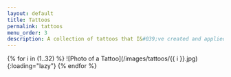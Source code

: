 ```yaml
---
layout: default
title: Tattoos
permalink: tattoos
menu_order: 3
description: A collection of tattoos that I&#039;ve created and applied over the years.
---
```

{% for i in (1..32) %}
![Photo of a Tattoo](/images/tattoos/{{ i }}.jpg){:loading="lazy"}
{% endfor %}

